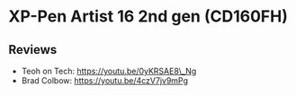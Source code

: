 # XP-Pen Artist 16 2nd gen (CD160FH)

## Reviews

* Teoh on Tech: [https://youtu.be/0yKRSAE8\_Ng ](https://youtu.be/0yKRSAE8\_Ng) &#x20;
* Brad Colbow: [https://youtu.be/4czV7jv9mPg ](https://youtu.be/4czV7jv9mPg)
